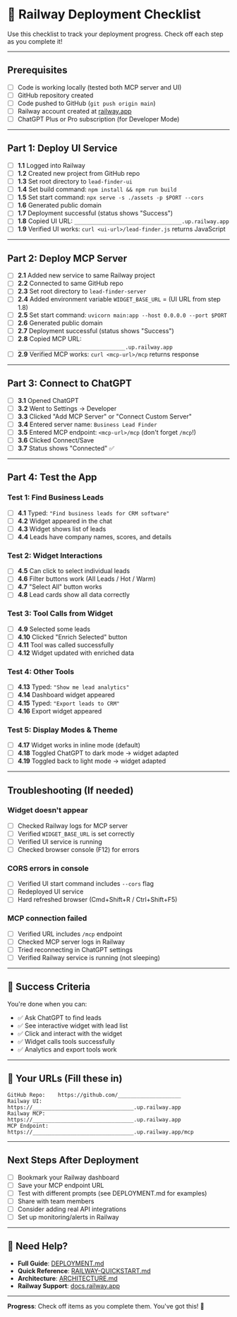 # 🚀 Railway Deployment Checklist

Use this checklist to track your deployment progress. Check off each step as you complete it!

---

## Prerequisites

- [ ] Code is working locally (tested both MCP server and UI)
- [ ] GitHub repository created
- [ ] Code pushed to GitHub (`git push origin main`)
- [ ] Railway account created at [railway.app](https://railway.app)
- [ ] ChatGPT Plus or Pro subscription (for Developer Mode)

---

## Part 1: Deploy UI Service

- [ ] **1.1** Logged into Railway
- [ ] **1.2** Created new project from GitHub repo
- [ ] **1.3** Set root directory to `lead-finder-ui`
- [ ] **1.4** Set build command: `npm install && npm run build`
- [ ] **1.5** Set start command: `npx serve -s ./assets -p $PORT --cors`
- [ ] **1.6** Generated public domain
- [ ] **1.7** Deployment successful (status shows "Success")
- [ ] **1.8** Copied UI URL: `__________________________________.up.railway.app`
- [ ] **1.9** Verified UI works: `curl <ui-url>/lead-finder.js` returns JavaScript

---

## Part 2: Deploy MCP Server

- [ ] **2.1** Added new service to same Railway project
- [ ] **2.2** Connected to same GitHub repo
- [ ] **2.3** Set root directory to `lead-finder-server`
- [ ] **2.4** Added environment variable `WIDGET_BASE_URL` = (UI URL from step 1.8)
- [ ] **2.5** Set start command: `uvicorn main:app --host 0.0.0.0 --port $PORT`
- [ ] **2.6** Generated public domain
- [ ] **2.7** Deployment successful (status shows "Success")
- [ ] **2.8** Copied MCP URL: `__________________________________.up.railway.app`
- [ ] **2.9** Verified MCP works: `curl <mcp-url>/mcp` returns response

---

## Part 3: Connect to ChatGPT

- [ ] **3.1** Opened ChatGPT
- [ ] **3.2** Went to Settings → Developer
- [ ] **3.3** Clicked "Add MCP Server" or "Connect Custom Server"
- [ ] **3.4** Entered server name: `Business Lead Finder`
- [ ] **3.5** Entered MCP endpoint: `<mcp-url>/mcp` (don't forget `/mcp`!)
- [ ] **3.6** Clicked Connect/Save
- [ ] **3.7** Status shows "Connected" ✅

---

## Part 4: Test the App

### Test 1: Find Business Leads
- [ ] **4.1** Typed: `"Find business leads for CRM software"`
- [ ] **4.2** Widget appeared in the chat
- [ ] **4.3** Widget shows list of leads
- [ ] **4.4** Leads have company names, scores, and details

### Test 2: Widget Interactions
- [ ] **4.5** Can click to select individual leads
- [ ] **4.6** Filter buttons work (All Leads / Hot / Warm)
- [ ] **4.7** "Select All" button works
- [ ] **4.8** Lead cards show all data correctly

### Test 3: Tool Calls from Widget
- [ ] **4.9** Selected some leads
- [ ] **4.10** Clicked "Enrich Selected" button
- [ ] **4.11** Tool was called successfully
- [ ] **4.12** Widget updated with enriched data

### Test 4: Other Tools
- [ ] **4.13** Typed: `"Show me lead analytics"`
- [ ] **4.14** Dashboard widget appeared
- [ ] **4.15** Typed: `"Export leads to CRM"`
- [ ] **4.16** Export widget appeared

### Test 5: Display Modes & Theme
- [ ] **4.17** Widget works in inline mode (default)
- [ ] **4.18** Toggled ChatGPT to dark mode → widget adapted
- [ ] **4.19** Toggled back to light mode → widget adapted

---

## Troubleshooting (If needed)

### Widget doesn't appear
- [ ] Checked Railway logs for MCP server
- [ ] Verified `WIDGET_BASE_URL` is set correctly
- [ ] Verified UI service is running
- [ ] Checked browser console (F12) for errors

### CORS errors in console
- [ ] Verified UI start command includes `--cors` flag
- [ ] Redeployed UI service
- [ ] Hard refreshed browser (Cmd+Shift+R / Ctrl+Shift+F5)

### MCP connection failed
- [ ] Verified URL includes `/mcp` endpoint
- [ ] Checked MCP server logs in Railway
- [ ] Tried reconnecting in ChatGPT settings
- [ ] Verified Railway service is running (not sleeping)

---

## 🎉 Success Criteria

You're done when you can:
- ✅ Ask ChatGPT to find leads
- ✅ See interactive widget with lead list
- ✅ Click and interact with the widget
- ✅ Widget calls tools successfully
- ✅ Analytics and export tools work

---

## 📝 Your URLs (Fill these in)

```
GitHub Repo:    https://github.com/____________________
Railway UI:     https://________________________________.up.railway.app
Railway MCP:    https://________________________________.up.railway.app
MCP Endpoint:   https://________________________________.up.railway.app/mcp
```

---

## Next Steps After Deployment

- [ ] Bookmark your Railway dashboard
- [ ] Save your MCP endpoint URL
- [ ] Test with different prompts (see DEPLOYMENT.md for examples)
- [ ] Share with team members
- [ ] Consider adding real API integrations
- [ ] Set up monitoring/alerts in Railway

---

## 📖 Need Help?

- **Full Guide**: [DEPLOYMENT.md](./DEPLOYMENT.md)
- **Quick Reference**: [RAILWAY-QUICKSTART.md](./RAILWAY-QUICKSTART.md)
- **Architecture**: [ARCHITECTURE.md](./ARCHITECTURE.md)
- **Railway Support**: [docs.railway.app](https://docs.railway.app)

---

**Progress**: Check off items as you complete them. You've got this! 🚀

